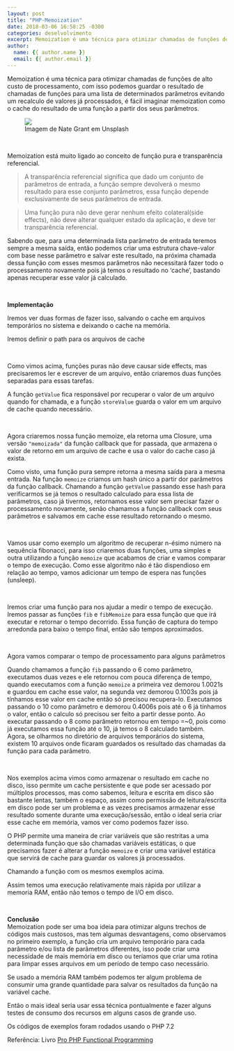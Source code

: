 ```yaml
---
layout: post
title: "PHP-Memoization"
date: 2018-03-06 16:58:25 -0300
categories: deselvolvimento
excerpt: Memoization é uma técnica para otimizar chamadas de funções de alto custo de processamento, com isso podemos guardar o resultado de chamadas de funções para uma lista de determinados parâmetros evitando um recalculo de valores já processados...
author:
  name: {{ author.name }}
  email: {{ author.email }}
---
```


Memoization é uma técnica para otimizar chamadas de funções de alto custo de processamento, com isso podemos guardar o resultado de chamadas de funções para uma lista de determinados parâmetros evitando um recalculo de valores já processados, é fácil imaginar memoization como o cache do resultado de uma função a partir dos seus parâmetros.  

<div class="img-container">
	<figure>
		<img src="{{ site.baseurl }}/images/nate-grant.jpg">
		<figcaption>
		Imagem de Nate Grant em Unsplash
		</figcaption>
	</figure>
</div>

<br>

Memoization está muito ligado ao conceito de função pura e transparência referencial.  
 
>A transparência referencial significa que dado um conjunto de parâmetros de entrada, a função sempre devolverá o mesmo resultado para esse conjunto parâmetros, essa função depende exclusivamente de seus parâmetros de entrada.  

>Uma função pura não deve gerar nenhum efeito colateral(side effects), não deve alterar qualquer estado da aplicação, e deve ter transparência referencial.  

Sabendo que, para uma determinada lista parâmetro de entrada teremos sempre a mesma saída, então podemos criar uma estrutura chave-valor com base nesse parâmetro e salvar este resultado, na próxima chamada dessa função com esses mesmos parâmetros não necessitará fazer todo o processamento novamente pois já temos o resultado no ‘cache’, bastando apenas recuperar esse valor já calculado.  

<br>

__Implementação__

Iremos ver duas formas de fazer isso, salvando o cache em arquivos temporários no sistema e deixando o cache na memória.  

Iremos definir o path para os arquivos de cache  

<script src="https://gist.github.com/Jciel/e85f284760f6e3efd35500859da3bbc3.js"></script>  

<br>

Como vimos acima, funções puras não deve causar side effects, mas precisaremos ler e escrever de um arquivo, então criaremos duas funções separadas para essas tarefas.  

<script src="https://gist.github.com/Jciel/b82b4ad4c0ce527068d97b447f01d972.js"></script>

<script src="https://gist.github.com/Jciel/d47aecd20bb8f5a0dcf685e484ea720a.js"></script>

A função ``getValue`` fica responsável por recuperar o valor de um arquivo quando for chamada, e a função ``storeValue`` guarda o valor em um arquivo de cache quando necessário.  

<br>

Agora criaremos nossa função memoize, ela retorna uma Closure, uma versão ``"memoizada"`` da função callback que for passada, que armazena o valor de retorno em um arquivo de cache e usa o valor do cache caso já exista.

<script src="https://gist.github.com/Jciel/763fbff2cebe9a29340cc3ea2be8a49b.js"></script>


Como visto, uma função pura sempre retorna a mesma saída para a mesma entrada. Na função ``memoize`` criamos um hash único a partir dor parâmetros da função callback. Chamando a função ``getValue`` passando esse hash para verificarmos se já temos o resultado calculado para essa lista de parâmetros, caso já tivermos, retornamos esse valor sem precisar fazer o processamento novamente, senão chamamos a função callback com seus parâmetros e salvamos em cache esse resultado retornando o mesmo.  

<br>

Vamos usar como exemplo um algoritmo de recuperar n-ésimo número na sequência fibonacci, para isso criaremos duas funções, uma simples e outra utilizando a função ``memoize`` que acabamos de criar e vamos comparar o tempo de execução. Como esse algoritmo não é tão dispendioso em relação ao tempo, vamos adicionar um tempo de espera nas funções (unsleep).

<script src="https://gist.github.com/Jciel/8ee1fedaed9775985955acf960c1416f.js"></script>

<script src="https://gist.github.com/Jciel/356fa085857ee47c9e141929e148af37.js"></script>

<br>

Iremos criar uma função para nos ajudar a medir o tempo de execução. Iremos passar as funções ``fib`` e ``fibMemoize`` para essa função que que irá executar e retornar o tempo decorrido. Essa função de captura do tempo arredonda para baixo o tempo final, então são tempos aproximados.

<script src="https://gist.github.com/Jciel/9a7fec5a09ffa3d21f0814da8c074aa2.js"></script>

<br>

Agora vamos comparar o tempo de processamento para alguns parâmetros

<script src="https://gist.github.com/Jciel/f47c6c53df8098856fe951875d22f39a.js"></script>

Quando chamamos a função ``fib`` passando o 6 como parâmetro, executamos duas vezes e ele retornou com pouca diferença de tempo, quando executamos com a função ``memoize`` a primeira vez demorou 1.0021s e guardou em cache esse valor, na segunda vez demorou 0.1003s pois já tínhamos esse valor em cache então só precisou recupera-lo. Executamos passando o 10 como parâmetro e demorou 0.4006s pois até o 6 já tínhamos o valor, então o calculo só precisou ser feito a partir desse ponto. Ao executar passando o 8 como parâmetro retornou em tempo =~0, pois como já executamos essa função até o 10, já temos o 8 calculado também.  
Agora, se olharmos no diretório de arquivos temporários do sistema, existem 10 arquivos onde ficaram guardados os resultado das chamadas da função para cada parâmetro.

<br>

Nos exemplos acima vimos como armazenar o resultado em cache no disco, isso permite um cache persistente e que pode ser acessado por múltiplos processos, mas como sabemos, leitura e escrita em disco são bastante lentas, também o espaço, assim como permissão de leitura/escrita em disco pode ser um problema e as vezes precisamos armazenar esse resultado somente durante uma execução/sessão, então o ideal seria criar esse cache em memória, vamos ver como podemos fazer isso.  

O PHP permite uma maneira de criar variáveis que são restritas a uma determinada função que são chamadas variáveis estáticas, o que precisamos fazer é alterar a função ``memoize`` e criar uma variável estática que servirá de cache para guardar os valores já processados.

<script src="https://gist.github.com/Jciel/326ec80d630cad55a5b4085fca73ac51.js"></script>


Chamando a função com os mesmos exemplos acima.

<script src="https://gist.github.com/Jciel/de328f27dd62d1c9b4ea9deeb9f2994e.js"></script>

Assim temos uma execução relativamente mais rápida por utilizar a memoria RAM, então não temos o tempo de I/O em disco.  

<br>

__Conclusão__  
Memoization pode ser uma boa ideia para otimizar alguns trechos de códigos mais custosos, mas tem algumas desvantagens, como observamos no primeiro exemplo, a função cria um arquivo temporário para cada parâmetro e/ou lista de parâmetros diferentes, isso pode criar uma necessidade de mais memória em disco ou teríamos que criar uma rotina para limpar esses arquivos em um período de tempo caso necessário.  

Se usado a memória RAM também podemos ter algum problema de consumir uma grande quantidade para salvar os resultados da função na variável cache.  

Então o mais ideal seria usar essa técnica pontualmente e fazer alguns testes de consumo dos recursos em alguns casos de grande uso.  

Os códigos de exemplos foram rodados usando o PHP 7.2  


Referência: Livro [Pro PHP Functional Programming](https://www.amazon.com/Pro-Functional-PHP-Programming-Optimization/dp/1484229576)